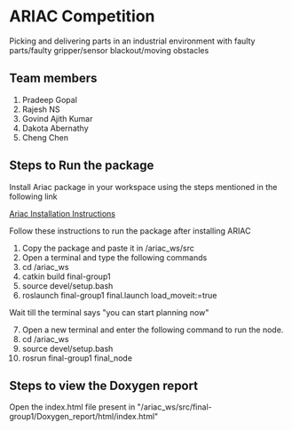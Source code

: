 # ARIAC Competition

Picking and delivering parts in an industrial environment with faulty parts/faulty gripper/sensor blackout/moving obstacles

## Team members
1. Pradeep Gopal
2. Rajesh NS
3. Govind Ajith Kumar
4. Dakota Abernathy
5. Cheng Chen

## Steps to Run the package

Install Ariac package in your workspace using the steps mentioned in the following link

[Ariac Installation Instructions](https://github.com/usnistgov/ARIAC/blob/master/wiki/tutorials/installation.md)

Follow these instructions to run the package after installing ARIAC

1. Copy the package and paste it in /ariac_ws/src
2. Open a terminal and type the following commands
3. cd /ariac_ws
4. catkin build final-group1 
5. source devel/setup.bash
6. roslaunch final-group1 final.launch load_moveit:=true

Wait till the terminal says "you can start planning now"

7. Open a new terminal and enter the following command to run the node.
8. cd /ariac_ws
9. source devel/setup.bash
10. rosrun final-group1 final_node

## Steps to view the Doxygen report

Open the index.html file present in "/ariac_ws/src/final-group1/Doxygen_report/html/index.html"



